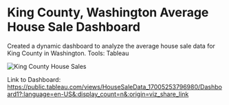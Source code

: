 # King County, Washington Average House Sale Dashboard
Created a dynamic dashboard to analyze the average house sale data for King County in Washington.
Tools: Tableau 

![King County House Sales](https://github.com/eparaschou/House-Sale-Data/assets/148002149/d3615e3c-f0ac-4836-b050-54a2db8175ff)

Link to Dashboard: https://public.tableau.com/views/HouseSaleData_17005253796980/Dashboard1?:language=en-US&:display_count=n&:origin=viz_share_link

